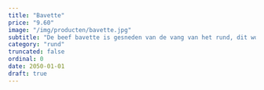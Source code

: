 ```yaml
---
title: "Bavette"
price: "9.60"
image: "/img/producten/bavette.jpg"
subtitle: "De beef bavette is gesneden van de vang van het rund, dit wordt ook wel werkvlees genoemd en dat heeft de naam erg mals te zijn. Het vlees is grover van structuur maar zeer mals en krachtig van smaak."
category: "rund"
truncated: false
ordinal: 0
date: 2050-01-01
draft: true
---
```



